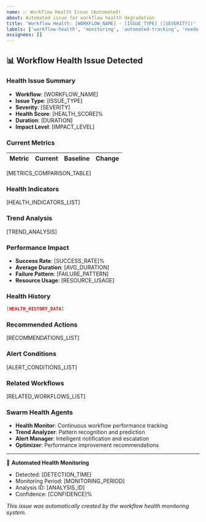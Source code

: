 ```yaml
---
name: 📈 Workflow Health Issue (Automated)
about: Automated issue for workflow health degradation
title: 'Workflow Health: [WORKFLOW_NAME] - [ISSUE_TYPE] ([SEVERITY])'
labels: ['workflow-health', 'monitoring', 'automated-tracking', 'needs-optimization']
assignees: []
---
```


<!-- This template is used by automated systems. Do not edit manually. -->

## 📊 Workflow Health Issue Detected

### Health Issue Summary
- **Workflow**: [WORKFLOW_NAME]
- **Issue Type**: [ISSUE_TYPE]
- **Severity**: [SEVERITY]
- **Health Score**: [HEALTH_SCORE]%
- **Duration**: [DURATION]
- **Impact Level**: [IMPACT_LEVEL]

### Current Metrics
| Metric | Current | Baseline | Change |
|--------|---------|----------|--------|
[METRICS_COMPARISON_TABLE]

### Health Indicators
[HEALTH_INDICATORS_LIST]

### Trend Analysis
[TREND_ANALYSIS]

### Performance Impact
- **Success Rate**: [SUCCESS_RATE]%
- **Average Duration**: [AVG_DURATION]
- **Failure Pattern**: [FAILURE_PATTERN]
- **Resource Usage**: [RESOURCE_USAGE]

### Health History
```json
[HEALTH_HISTORY_DATA]
```

### Recommended Actions
[RECOMMENDATIONS_LIST]

### Alert Conditions
[ALERT_CONDITIONS_LIST]

### Related Workflows
[RELATED_WORKFLOWS_LIST]

### Swarm Health Agents
- **Health Monitor**: Continuous workflow performance tracking
- **Trend Analyzer**: Pattern recognition and prediction
- **Alert Manager**: Intelligent notification and escalation
- **Optimizer**: Performance improvement recommendations

---
🤖 **Automated Health Monitoring**
- Detected: [DETECTION_TIME]
- Monitoring Period: [MONITORING_PERIOD]
- Analysis ID: [ANALYSIS_ID]
- Confidence: [CONFIDENCE]%

_This issue was automatically created by the workflow health monitoring system._
